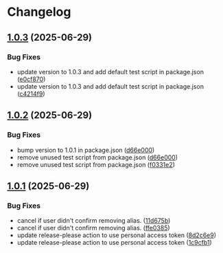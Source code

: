 # Changelog

## [1.0.3](https://github.com/obouchari/ali-cli/compare/v1.0.2...v1.0.3) (2025-06-29)


### Bug Fixes

* update version to 1.0.3 and add default test script in package.json ([e0cf870](https://github.com/obouchari/ali-cli/commit/e0cf8700c25ed94db260f37ccbe36d4e6750ea57))
* update version to 1.0.3 and add default test script in package.json ([c4214f9](https://github.com/obouchari/ali-cli/commit/c4214f9c85b2e5aafbf6f523e281250b6629ad0f))

## [1.0.2](https://github.com/obouchari/ali-cli/compare/v1.0.1...v1.0.2) (2025-06-29)


### Bug Fixes

* bump version to 1.0.1 in package.json ([d66e000](https://github.com/obouchari/ali-cli/commit/d66e00049bf204f5af835c6d918bf7922d71e0a5))
* remove unused test script from package.json ([d66e000](https://github.com/obouchari/ali-cli/commit/d66e00049bf204f5af835c6d918bf7922d71e0a5))
* remove unused test script from package.json ([f0331e2](https://github.com/obouchari/ali-cli/commit/f0331e2abac9c49a7483c26e1c4b9a30c29f643c))

## [1.0.1](https://github.com/obouchari/ali-cli/compare/1.0.0...v1.0.1) (2025-06-29)


### Bug Fixes

* cancel if user didn't confirm removing alias. ([11d675b](https://github.com/obouchari/ali-cli/commit/11d675ba7f1530393a1ae89ee62afe9d07484a6a))
* cancel if user didn't confirm removing alias. ([ffe0385](https://github.com/obouchari/ali-cli/commit/ffe038578ffdeb43bcae91ad602f903f5d873c20))
* update release-please action to use personal access token ([8d2c6e9](https://github.com/obouchari/ali-cli/commit/8d2c6e90bde5d60626ecd22f0ce8bfa8489800c3))
* update release-please action to use personal access token ([1c9cfb1](https://github.com/obouchari/ali-cli/commit/1c9cfb1c485ad03a45c4a12615d6eeccbcd1aba1))
